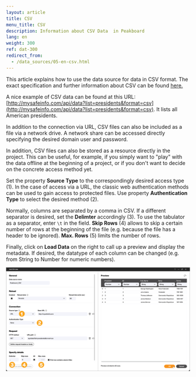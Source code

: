 ```yaml
---
layout: article
title: CSV
menu_title: CSV
description: Information about CSV Data  in Peakboard
lang: en
weight: 300
ref: dat-300
redirect_from:
  - /data_sources/05-en-csv.html
---
```


This article explains how to use the data source for data in CSV format.
The exact specification and further information about CSV can be found [here.](https://en.wikipedia.org/wiki/Comma-separated_values)

A nice example of CSV data can be found at this URL: [http://mysafeinfo.com/api/data?list=presidents&format=csv](http://mysafeinfo.com/api/data?list=presidents&format=csv). It lists all American presidents.

In addition to the connection via URL, CSV files can also be included as a file via a network drive. A network share can be accessed directly specifying the desired domain user and password.

In addition, CSV files can also be stored as a resource directly in the project.
This can be useful, for example, if you simply want to "play" with the data offline at the beginning of a project, or if you don't want to decide on the concrete access method yet.

Set the property **Source Type** to the correspondingly desired access type (1). In the case of access via a URL, the classic web authentication methods can be used to gain access to protected files. Use property **Authentication Type** to select the desired method (2).

Normally, columns are separated by a comma in CSV.
If a different separator is desired, set the **Delimter** accordingly (3). To use the tabulator as a separator, enter `\t` in the field. **Skip Rows** (4) allows to skip a certain number of rows at the beginning of the file (e.g. because the file has a header to be ignored). **Max. Rows** (5) limits the number of rows.

Finally, click on **Load Data** on the right to call up a preview and display the metadata.
If desired, the datatype of each column can be changed (e.g. from String to Number for numeric numbers).

![CSV Data Dialog](/assets/images/data-sources/csv/csv_add-data-dialog_en.png)
